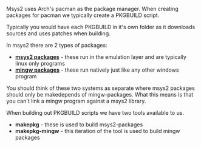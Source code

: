 Msys2 uses Arch's pacman as the package manager.
When creating packages for pacman we typically create a PKGBUILD script.

Typically you would have each PKGBUILD in it's own folder as it downloads sources and uses patches when building.

In msys2 there are 2 types of packages:
* **[msys2 packages](http://github.com/msys2/MSYS2-packages)** - these run in the emulation layer and are typically linux only programs
* **[mingw packages](http://github.com/msys2/MINGW-packages)** - these run natively just like any other windows program

You should think of these two systems as separate where msys2 packages should only be makedepends of mingw-packages. What this means is that you can't link a mingw program against a msys2 library.

When building out PKGBUILD scripts we have two tools available to us.
* **makepkg** - these is used to build msys2-packages
* **makepkg-mingw** - this iteration of the tool is used to build mingw packages

 
